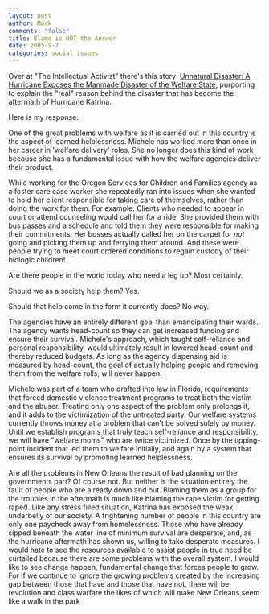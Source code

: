 ```yaml
--- 
layout: post
author: Mark
comments: "false"
title: Blame is NOT the Answer
date: 2005-9-7
categories: social issues
---
```

Over at "The Intellectual Activist" there's this story: <a href="http://tiadaily.com/php-bin/news/showArticle.php?id=1026" title="Unnatural Disaster: A Hurricane Exposes the Manmade Disaster of the Welfare State">Unnatural Disaster: A Hurricane Exposes the Manmade Disaster of the Welfare State</a>, purporting to explain the "real" reason behind the disaster that has become the aftermath of Hurricane Katrina.

Here is my response:

One of the great problems with welfare as it is carried out in this country is the aspect of learned helplessness. Michele has worked more than once in her career in 'welfare delivery' roles. She no longer does this kind of work because she has a fundamental issue with how the welfare agencies deliver their product.

While working for the Oregon Services for Children and Families agency as a foster care case worker she repeatedly ran into issues when she wanted to hold her client responsible for taking care of themselves, rather than doing the work for them. For example: Clients who needed to appear in court or attend counseling would call her for a ride. She provided them with bus passes and a schedule and told them they were responsible for making their commitments. Her bosses actually called her on the carpet for *not* going and picking them up and ferrying them around. And these were people trying to meet court ordered conditions to regain custody of their biologic children!

Are there people in the world today who need a leg up? Most certainly.

Should we as a society help them? Yes.

Should that help come in the form it currently does? No way.

The agencies have an entirely different goal than emancipating their wards. The agency wants head-count so they can get increased funding and ensure their survival. Michele's approach, which taught self-reliance and personal responsibility, would ultimately result in lowered head-count and thereby reduced budgets. As long as the agency dispensing aid is measured by head-count, the goal of actually helping people and removing them from the welfare rolls, will never happen.

Michele was part of a team who drafted into law in Florida, requirements that forced domestic violence treatment programs to treat both the victim and the abuser. Treating only one aspect of the problem only prolongs it, and it adds to the victimization of the untreated party. Our welfare systems currently throws money at a problem that can't be solved solely by money. Until we establish programs that truly teach self-reliance and responsibility, we will have "welfare moms" who are twice victimized. Once by the tipping-point incident that led them to welfare initially, and again by a system that ensures its survival by promoting learned helplessness.

Are all the problems in New Orleans the result of bad planning on the governments part? Of course not. But neither is the situation entirely the fault of people who are already down and out. Blaming them as a group for the troubles in the aftermath is much like blaming the rape victim for getting raped. Like any stress filled situation, Katrina has exposed the weak underbelly of our society. A frightening number of people in this country are only one paycheck away from homelessness. Those who have already sipped beneath the water line of minimum survival are desperate, and, as the hurricane aftermath has shown us, willing to take desperate measures. I would hate to see the resources available to assist people in true need be curtailed because there are some problems with the overall system. I would like to see change happen, fundamental change that forces people to grow. For if we continue to ignore the growing problems created by the increasing gap between those that have and those that have not, there will be revolution and class warfare the likes of which will make New Orleans seem like a walk in the park
